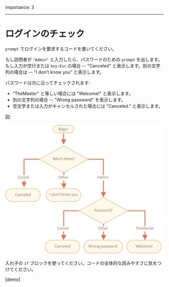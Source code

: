 importance: 3

---

# ログインのチェック

`prompt` でログインを要求するコードを書いてください。

もし訪問者が `"Admin"` と入力したら、パスワードのための `prompt` を出します。もし入力が空行または `key:Esc` の場合 -- "Canceled" と表示します。別の文字列の場合は -- "I don't know you" と表示します。

パスワードは次に沿ってチェックされます:

- ”TheMaster" と等しい場合には "Welcome!" と表示します。
- 別の文字列の場合 -- "Wrong password" を表示します。
- 空文字または入力がキャンセルされた場合には "Canceled." と表示します。


図:

![](ifelse_task.svg)

入れ子の `if` ブロックを使ってください。コードの全体的な読みやすさに気をつけてください。

[demo]
